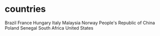# countries
Brazil
France
Hungary
Italy
Malaysia
Norway
People's Republic of China
Poland
Senegal
South Africa
United States

